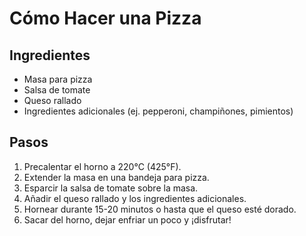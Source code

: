# Cómo Hacer una Pizza

## Ingredientes
- Masa para pizza
- Salsa de tomate
- Queso rallado
- Ingredientes adicionales (ej. pepperoni, champiñones, pimientos)

## Pasos
1. Precalentar el horno a 220°C (425°F).
2. Extender la masa en una bandeja para pizza.
3. Esparcir la salsa de tomate sobre la masa.
4. Añadir el queso rallado y los ingredientes adicionales.
5. Hornear durante 15-20 minutos o hasta que el queso esté dorado.
6. Sacar del horno, dejar enfriar un poco y ¡disfrutar!
